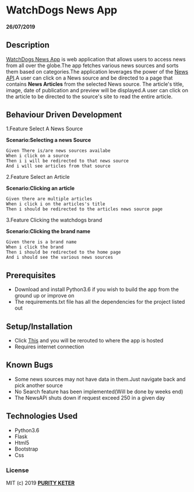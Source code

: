 # WatchDogs News App

#### 26/07/2019

## Description

[WatchDogs News App](https://watchdogs-news-app.herokuapp.com/) is web application that allows users to access news from all over the globe.The app fetches various news sources and sorts them based on categories.The application leverages the power of the [News API](https://newsapi.org/).A user can click on a News source and be directed to a page that contains **News Articles** from the selected News source. The article's title, image, date of publication and preview will be displayed.A user can click on the article to be directed to the source's site to read the entire article.

## Behaviour Driven Development

1.Feature Select A News Source

**Scenario:Selecting a news Source**

    Given There is/are news sources availabe
    When i click on a source
    Then i i will be redirected to that news source
    And i will see articles from that source

2.Feature Select an Article

**Scenario:Clicking an article**

    Given there are multiple articles
    When i click i on the articles's title
    Then i should be redirected to the articles news source page

3.Feature Clicking the watchdogs brand

**Scenario:Clicking the brand name**

    Given there is a brand name
    When i click the brand
    Then i should be redirected to the home page
    And i should see the various news sources

## Prerequisites

- Download and install Python3.6 if you wish to build the app from the ground up or improve on
- The requirements.txt file has all the dependencies for the project listed out

## Setup/Installation

- Click [This](https://watchdogs-news-app.herokuapp.com/) and you will be rerouted to where the app is hosted
- Requires internet connection

## Known Bugs

- Some news sources may not have data in them.Just navigate back and pick another source
- No Search feature has been implemented(Will be done by weeks end)
- The NewsAPi shuts down if request exceed 250 in a given day

## Technologies Used

- Python3.6
- Flask
- Html5
- Bootstrap
- Css

### License

MIT (c) 2019 **[PURITY KETER](https://github.com/pureketer)**

